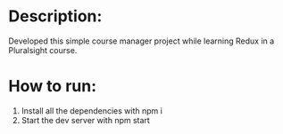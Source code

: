 # Description: 
Developed this simple course manager project while learning Redux in a Pluralsight course.

# How to run:

1. Install all the dependencies with npm i 
2. Start the dev server with npm start
